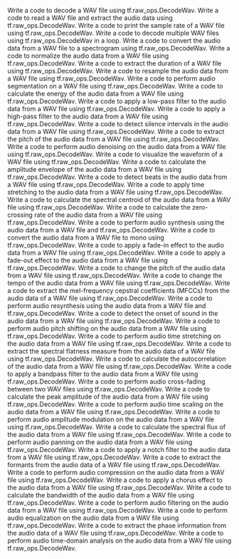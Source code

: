 Write a code to decode a WAV file using tf.raw_ops.DecodeWav.
Write a code to read a WAV file and extract the audio data using tf.raw_ops.DecodeWav.
Write a code to print the sample rate of a WAV file using tf.raw_ops.DecodeWav.
Write a code to decode multiple WAV files using tf.raw_ops.DecodeWav in a loop.
Write a code to convert the audio data from a WAV file to a spectrogram using tf.raw_ops.DecodeWav.
Write a code to normalize the audio data from a WAV file using tf.raw_ops.DecodeWav.
Write a code to extract the duration of a WAV file using tf.raw_ops.DecodeWav.
Write a code to resample the audio data from a WAV file using tf.raw_ops.DecodeWav.
Write a code to perform audio segmentation on a WAV file using tf.raw_ops.DecodeWav.
Write a code to calculate the energy of the audio data from a WAV file using tf.raw_ops.DecodeWav.
Write a code to apply a low-pass filter to the audio data from a WAV file using tf.raw_ops.DecodeWav.
Write a code to apply a high-pass filter to the audio data from a WAV file using tf.raw_ops.DecodeWav.
Write a code to detect silence intervals in the audio data from a WAV file using tf.raw_ops.DecodeWav.
Write a code to extract the pitch of the audio data from a WAV file using tf.raw_ops.DecodeWav.
Write a code to perform audio denoising on the audio data from a WAV file using tf.raw_ops.DecodeWav.
Write a code to visualize the waveform of a WAV file using tf.raw_ops.DecodeWav.
Write a code to calculate the amplitude envelope of the audio data from a WAV file using tf.raw_ops.DecodeWav.
Write a code to detect beats in the audio data from a WAV file using tf.raw_ops.DecodeWav.
Write a code to apply time stretching to the audio data from a WAV file using tf.raw_ops.DecodeWav.
Write a code to calculate the spectral centroid of the audio data from a WAV file using tf.raw_ops.DecodeWav.
Write a code to calculate the zero-crossing rate of the audio data from a WAV file using tf.raw_ops.DecodeWav.
Write a code to perform audio synthesis using the audio data from a WAV file and tf.raw_ops.DecodeWav.
Write a code to convert the audio data from a WAV file to mono using tf.raw_ops.DecodeWav.
Write a code to apply a fade-in effect to the audio data from a WAV file using tf.raw_ops.DecodeWav.
Write a code to apply a fade-out effect to the audio data from a WAV file using tf.raw_ops.DecodeWav.
Write a code to change the pitch of the audio data from a WAV file using tf.raw_ops.DecodeWav.
Write a code to change the tempo of the audio data from a WAV file using tf.raw_ops.DecodeWav.
Write a code to extract the mel-frequency cepstral coefficients (MFCCs) from the audio data of a WAV file using tf.raw_ops.DecodeWav.
Write a code to perform audio resynthesis using the audio data from a WAV file and tf.raw_ops.DecodeWav.
Write a code to detect the onset of sound in the audio data from a WAV file using tf.raw_ops.DecodeWav.
Write a code to perform audio pitch shifting on the audio data from a WAV file using tf.raw_ops.DecodeWav.
Write a code to perform audio time stretching on the audio data from a WAV file using tf.raw_ops.DecodeWav.
Write a code to extract the spectral flatness measure from the audio data of a WAV file using tf.raw_ops.DecodeWav.
Write a code to calculate the autocorrelation of the audio data from a WAV file using tf.raw_ops.DecodeWav.
Write a code to apply a bandpass filter to the audio data from a WAV file using tf.raw_ops.DecodeWav.
Write a code to perform audio cross-fading between two WAV files using tf.raw_ops.DecodeWav.
Write a code to calculate the peak amplitude of the audio data from a WAV file using tf.raw_ops.DecodeWav.
Write a code to perform audio time scaling on the audio data from a WAV file using tf.raw_ops.DecodeWav.
Write a code to perform audio amplitude modulation on the audio data from a WAV file using tf.raw_ops.DecodeWav.
Write a code to calculate the spectral flux of the audio data from a WAV file using tf.raw_ops.DecodeWav.
Write a code to perform audio panning on the audio data from a WAV file using tf.raw_ops.DecodeWav.
Write a code to apply a notch filter to the audio data from a WAV file using tf.raw_ops.DecodeWav.
Write a code to extract the formants from the audio data of a WAV file using tf.raw_ops.DecodeWav.
Write a code to perform audio compression on the audio data from a WAV file using tf.raw_ops.DecodeWav.
Write a code to apply a chorus effect to the audio data from a WAV file using tf.raw_ops.DecodeWav.
Write a code to calculate the bandwidth of the audio data from a WAV file using tf.raw_ops.DecodeWav.
Write a code to perform audio filtering on the audio data from a WAV file using tf.raw_ops.DecodeWav.
Write a code to perform audio equalization on the audio data from a WAV file using tf.raw_ops.DecodeWav.
Write a code to extract the phase information from the audio data of a WAV file using tf.raw_ops.DecodeWav.
Write a code to perform audio time-domain analysis on the audio data from a WAV file using tf.raw_ops.DecodeWav.